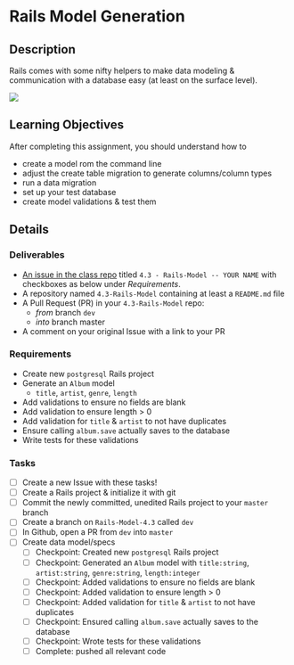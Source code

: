 # Rails Model Generation

## Description
Rails comes with some nifty helpers to make data modeling & communication with a database easy (at least on the surface level).

![](http://kbi.theelude.eu/wp-content/uploads/2013/01/1357589524021.gif)

## Learning Objectives
After completing this assignment, you should understand how to
* create a model rom the command line
* adjust the create table migration to generate columns/column types
* run a data migration
* set up your test database
* create model validations & test them

## Details

### Deliverables
* [An issue in the class repo](https://github.com/tiy-chs-ruby/assignments-june-2015) titled `4.3 - Rails-Model -- YOUR NAME` with checkboxes as below under _Requirements_.
* A repository named `4.3-Rails-Model` containing at least a `README.md` file
* A Pull Request (PR) in your `4.3-Rails-Model` repo:
  * _from_ branch `dev`
  * _into_ branch master
* A comment on your original Issue with a link to your PR

### Requirements
* Create new `postgresql` Rails project
* Generate an `Album` model
  * `title`, `artist`, `genre`, `length`
* Add validations to ensure no fields are blank
* Add validation to ensure length > 0
* Add validation for `title` & `artist` to not have duplicates
* Ensure calling `album.save` actually saves to the database
* Write tests for these validations

### Tasks
- [ ] Create a new Issue with these tasks!
- [ ] Create a Rails project & initialize it with git
- [ ] Commit the newly committed, unedited Rails project to your `master` branch
- [ ] Create a branch on `Rails-Model-4.3` called `dev`
- [ ] In Github, open a PR from `dev` into `master`
- [ ] Create data model/specs
  - [ ] Checkpoint: Created new `postgresql` Rails project
  - [ ] Checkpoint: Generated an `Album` model with `title:string`, `artist:string`, `genre:string`, `length:integer`
  - [ ] Checkpoint: Added validations to ensure no fields are blank
  - [ ] Checkpoint: Added validation to ensure length > 0
  - [ ] Checkpoint: Added validation for `title` & `artist` to not have duplicates
  - [ ] Checkpoint: Ensured calling `album.save` actually saves to the database
  - [ ] Checkpoint: Wrote tests for these validations
  - [ ] Complete: pushed all relevant code
